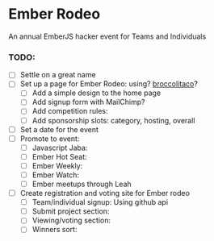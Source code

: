 # Ember Rodeo
An annual EmberJS hacker event for Teams and Individuals 

### TODO: 

- [ ] Settle on a great name
- [ ] Set up a page for Ember Rodeo: using? [broccolitaco](http://broccoli-taco.com/)? 
    - [ ] Add a simple design to the home page
    - [ ] Add signup form with MailChimp?
    - [ ] Add competition rules:
    - [ ] Add sponsorship slots: category, hosting, overall

- [ ] Set a date for the event
- [ ] Promote to event: 
    - [ ] Javascript Jaba:
    - [ ] Ember Hot Seat:
    - [ ] Ember Weekly:
    - [ ] Ember Watch:
    - [ ] Ember meetups through Leah

- [ ] Create registration and voting site for Ember rodeo
    - [ ] Team/individual signup: Using github api
    - [ ] Submit project section:
    - [ ] Viewing/voting section:
    - [ ] Winners sort:
